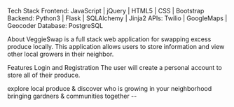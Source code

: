 
Tech Stack
Frontend: JavaScript | jQuery | HTML5 | CSS | Bootstrap
Backend: Python3 | Flask | SQLAlchemy | Jinja2
APIs: Twilio | GoogleMaps | Geocoder
Database: PostgreSQL

About
VeggieSwap is a full stack web application for swapping excess produce locally. This application allows users to store information and view other local growers in their neighbor.


Features
Login and Registration
The user will create a personal account to store all of their produce. 



explore local produce & discover who is growing in your neighborhood
bringing gardners & communities together --



